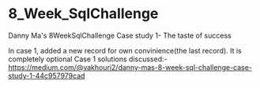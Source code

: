 # 8_Week_SqlChallenge
Danny Ma's 8WeekSqlChallenge
Case study 1- The taste of success

In case 1, added a new record for own convinience(the last record). It is completely optional
Case 1 solutions discussed:- https://medium.com/@vakhouri2/danny-mas-8-week-sql-challenge-case-study-1-44c957979cad




 
